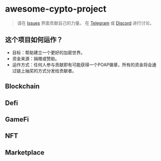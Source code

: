 # awesome-cypto-project
> 请在 [Issues](https://github.com/mntext/awesome-cypto-project/issues) 界面贡献自己的力量。
在 [Telegram](https://t.me/awesome_cypto_project) 或 [Discord](https://discord.gg/KG6AaFKVch) 进行讨论。

## 这个项目如何运作？

* 目标：帮助建立一个更好的加密世界。
* 资金来源：捐赠或赞助。
* 运作方式：任何人参与贡献即有可能获得一个POAP徽章，所有的资金将会通过链上抽奖的方式分发给贡献者。

## Blockchain

## Defi

## GameFi

## NFT

## Marketplace
